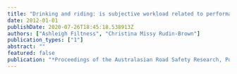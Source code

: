 ```yaml
---
title: "Drinking and riding: is subjective workload related to performance?"
date: 2012-01-01
publishDate: 2020-07-26T18:45:18.538913Z
authors: ["Ashleigh Filtness", "Christina Missy Rudin-Brown"]
publication_types: ["1"]
abstract: ""
featured: false
publication: "*Proceedings of the Australasian Road Safety Research, Policing and Education Conference 2012:*"
---
```



